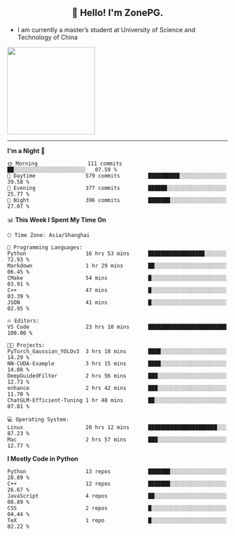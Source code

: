 <h2 align="center">👋 Hello! I'm ZonePG.</h2>

- I am currently a master’s student at University of Science and Technology of China

<img height=200 align="center" src="https://github-readme-stats.vercel.app/api?username=zonepg" />

-------

<!--START_SECTION:waka-->
**I'm a Night 🦉** 

```text
🌞 Morning                111 commits         ██░░░░░░░░░░░░░░░░░░░░░░░   07.59 % 
🌆 Daytime                579 commits         ██████████░░░░░░░░░░░░░░░   39.58 % 
🌃 Evening                377 commits         ██████░░░░░░░░░░░░░░░░░░░   25.77 % 
🌙 Night                  396 commits         ███████░░░░░░░░░░░░░░░░░░   27.07 % 
```


📊 **This Week I Spent My Time On** 

```text
🕑︎ Time Zone: Asia/Shanghai

💬 Programming Languages: 
Python                   16 hrs 53 mins      ██████████████████░░░░░░░   72.93 % 
Markdown                 1 hr 29 mins        ██░░░░░░░░░░░░░░░░░░░░░░░   06.45 % 
CMake                    54 mins             █░░░░░░░░░░░░░░░░░░░░░░░░   03.91 % 
C++                      47 mins             █░░░░░░░░░░░░░░░░░░░░░░░░   03.39 % 
JSON                     41 mins             █░░░░░░░░░░░░░░░░░░░░░░░░   02.95 % 

🔥 Editors: 
VS Code                  23 hrs 10 mins      █████████████████████████   100.00 % 

🐱‍💻 Projects: 
PyTorch_Gaussian_YOLOv3  3 hrs 18 mins       ████░░░░░░░░░░░░░░░░░░░░░   14.29 % 
NN-CUDA-Example          3 hrs 15 mins       ████░░░░░░░░░░░░░░░░░░░░░   14.08 % 
DeepGuidedFilter         2 hrs 56 mins       ███░░░░░░░░░░░░░░░░░░░░░░   12.73 % 
enhance                  2 hrs 42 mins       ███░░░░░░░░░░░░░░░░░░░░░░   11.70 % 
ChatGLM-Efficient-Tuning 1 hr 48 mins        ██░░░░░░░░░░░░░░░░░░░░░░░   07.81 % 

💻 Operating System: 
Linux                    20 hrs 12 mins      ██████████████████████░░░   87.23 % 
Mac                      2 hrs 57 mins       ███░░░░░░░░░░░░░░░░░░░░░░   12.77 % 
```

**I Mostly Code in Python** 

```text
Python                   13 repos            ███████░░░░░░░░░░░░░░░░░░   28.89 % 
C++                      12 repos            ███████░░░░░░░░░░░░░░░░░░   26.67 % 
JavaScript               4 repos             ██░░░░░░░░░░░░░░░░░░░░░░░   08.89 % 
CSS                      2 repos             █░░░░░░░░░░░░░░░░░░░░░░░░   04.44 % 
TeX                      1 repo              █░░░░░░░░░░░░░░░░░░░░░░░░   02.22 % 
```




<!--END_SECTION:waka-->
